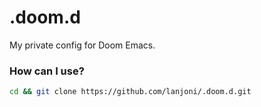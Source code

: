# .doom.d

My private config for Doom Emacs.

### How can I use?
```sh
cd && git clone https://github.com/lanjoni/.doom.d.git 
```
